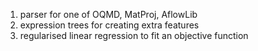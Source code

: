 1) parser for one of OQMD, MatProj, AflowLib
2) expression trees for creating extra features
3) regularised linear regression to fit an objective function
